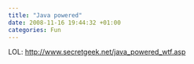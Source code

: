 ```yaml
---
title: "Java powered"
date: 2008-11-16 19:44:32 +01:00
categories: Fun
---
```

<P>LOL: <A href="http://www.secretgeek.net/java_powered_wtf.asp">http://www.secretgeek.net/java_powered_wtf.asp</A></P>
